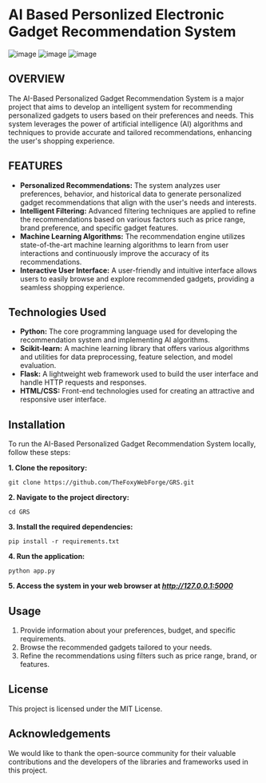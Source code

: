 # AI Based Personlized Electronic Gadget Recommendation System
![image](https://github.com/TheFoxyWebForge/Gadget_Recommendation_System/assets/89482499/bcdff510-757c-42b5-a386-274b7ad509d8)
![image](https://github.com/TheFoxyWebForge/Gadget_Recommendation_System/assets/89482499/6afca3e7-2af7-4b96-a50c-588cd6130c98)
![image](https://github.com/TheFoxyWebForge/Gadget_Recommendation_System/assets/89482499/b15fedb2-28ec-4dbf-8b87-2c8a78c6330a)

## OVERVIEW
The AI-Based Personalized Gadget Recommendation System is a major project that aims to develop an intelligent system for recommending personalized gadgets to users based on their preferences and needs. This system leverages the power of artificial intelligence (AI) algorithms and techniques to provide accurate and tailored recommendations, enhancing the user's shopping experience.

## FEATURES

+ **Personalized Recommendations:** The system analyzes user preferences, behavior, and historical data to generate personalized gadget recommendations that align with the user's needs and interests.
+ **Intelligent Filtering:** Advanced filtering techniques are applied to refine the recommendations based on various factors such as price range, brand preference, and specific gadget features.
+ **Machine Learning Algorithms:** The recommendation engine utilizes state-of-the-art machine learning algorithms to learn from user interactions and continuously improve the accuracy of its recommendations.
+ **Interactive User Interface:** A user-friendly and intuitive interface allows users to easily browse and explore recommended gadgets, providing a seamless shopping experience.


## Technologies Used

+ **Python:** The core programming language used for developing the recommendation system and implementing AI algorithms.
+ **Scikit-learn:** A machine learning library that offers various algorithms and utilities for data preprocessing, feature selection, and model evaluation.
+ **Flask:** A lightweight web framework used to build the user interface and handle HTTP requests and responses.
+ **HTML/CSS:** Front-end technologies used for creating an attractive and responsive user interface.

## Installation
To run the AI-Based Personalized Gadget Recommendation System locally, follow these steps:

**1. Clone the repository:**
```
git clone https://github.com/TheFoxyWebForge/GRS.git
```
**2.  Navigate to the project directory:**
```
cd GRS
```
**3. Install the required dependencies:**
```
pip install -r requirements.txt
```
**4. Run the application:**
```
python app.py
```
**5. Access the system in your web browser at _http://127.0.0.1:5000_**

## Usage
1. Provide information about your preferences, budget, and specific requirements.
2. Browse the recommended gadgets tailored to your needs.
3. Refine the recommendations using filters such as price range, brand, or features.

## License
This project is licensed under the MIT License.

## Acknowledgements
We would like to thank the open-source community for their valuable contributions and the developers of the libraries and frameworks used in this project. 



  
